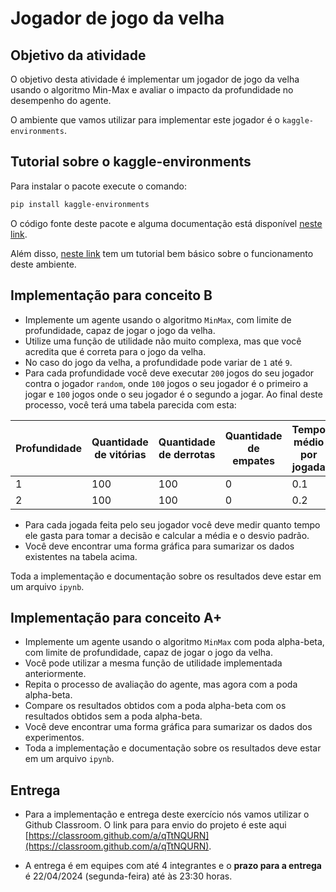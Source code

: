 # Jogador de jogo da velha


<!--
## Pré-atividade

Responda as perguntas abaixo: 

1. O que é um ambiente competitivo de soma zero?
1. Qual o objetivo do algoritmo Min-Max? Em outras palavras, por que um agente autônomo que atua em um ambiente competitivo deve usar o algoritmo Min-Max?
1. O que é função de utilidade? Por que utilizar funções de utilidade? 
1. Qual é a relação da profundidade da árvore de busca do Min-Max com o desempenho final do agente? Existe correlação? Justifique a sua resposta.

-->

## Objetivo da atividade

O objetivo desta atividade é implementar um jogador de jogo da velha usando o algoritmo Min-Max e avaliar o impacto da 
profundidade no desempenho do agente. 

O ambiente que vamos utilizar para implementar este jogador é o `kaggle-environments`. 

## Tutorial sobre o kaggle-environments

Para instalar o pacote execute o comando:

```bash
pip install kaggle-environments
```

O código fonte deste pacote e alguma documentação está disponível [neste link](https://github.com/Kaggle/kaggle-environments). 

Além disso, [neste link](tictactoe.ipynb) tem um tutorial bem básico sobre o funcionamento deste ambiente. 

## Implementação para conceito B

* Implemente um agente usando o algoritmo `MinMax`, com limite de profundidade, capaz de jogar o jogo da velha.
* Utilize uma função de utilidade não muito complexa, mas que você acredita que é correta para o jogo da velha.
* No caso do jogo da velha, a profundidade pode variar de `1` até `9`. 
* Para cada profundidade você deve executar `200` jogos do seu jogador contra o jogador `random`, onde `100` jogos o seu jogador é o primeiro a jogar e `100` jogos onde o seu jogador é o segundo a jogar. Ao final deste processo, você terá uma tabela parecida com esta: 

| Profundidade | Quantidade de vitórias | Quantidade de derrotas | Quantidade de empates | Tempo médio por jogada | Desvio padrão |
|--------------|------------------------|------------------------|------------------------|------------------------|---------------|
| 1            | 100                    | 100                    | 0                      | 0.1                    | 0.01          |
| 2            | 100                    | 100                    | 0                      | 0.2                    | 0.02          |

* Para cada jogada feita pelo seu jogador você deve medir quanto tempo ele gasta para tomar a decisão e calcular a média e o desvio padrão.
* Você deve encontrar uma forma gráfica para sumarizar os dados existentes na tabela acima. 

Toda a implementação e documentação sobre os resultados deve estar em um arquivo `ipynb`.  

## Implementação para conceito A+

* Implemente um agente usando o algoritmo `MinMax` com poda alpha-beta, com limite de profundidade, capaz de jogar o jogo da velha.
* Você pode utilizar a mesma função de utilidade implementada anteriormente.
* Repita o processo de avaliação do agente, mas agora com a poda alpha-beta.
* Compare os resultados obtidos com a poda alpha-beta com os resultados obtidos sem a poda alpha-beta.
* Você deve encontrar uma forma gráfica para sumarizar os dados dos experimentos. 
* Toda a implementação e documentação sobre os resultados deve estar em um arquivo `ipynb`.

## Entrega

* Para a implementação e entrega deste exercício nós vamos utilizar o Github Classroom. O link para para envio do projeto é este aqui [https://classroom.github.com/a/qTtNQURN](https://classroom.github.com/a/qTtNQURN). 

* A entrega é em equipes com até 4 integrantes e o  **prazo para a entrega** é 22/04/2024 (segunda-feira) até às 23:30 horas.